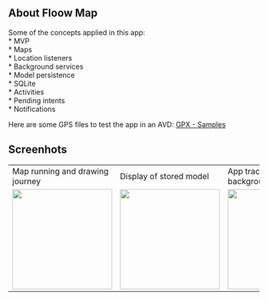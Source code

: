 ## About Floow Map
Some of the concepts applied in this app:
    <br>* MVP
    <br>* Maps
    <br>* Location listeners
	<br>* Background services
	<br>* Model persistence
	<br>* SQLite
	<br>* Activities
	<br>* Pending intents
	<br>* Notifications
	
<p>Here are some GPS files to test the app in an AVD: 
<a href="http://alanwalks.wales/data/gpx-location/">GPX - Samples</a>
</p>
    
## Screenhots
<div align="center"> 
<center> 
<table border="0" cellpadding="0" cellspacing="0" width="100"> 
<tr> 
<td>Map running and drawing journey</td> 
<td>Display of stored model</td>
<td>App tracking in background.</td> 
</tr>
<tr> 
<td><img src="https://user-images.githubusercontent.com/1139856/34888911-0103a894-f7c4-11e7-8f3d-cf1bb1d34072.png" width="200"></td> 
<td><img src="https://user-images.githubusercontent.com/1139856/34889017-643045bc-f7c4-11e7-8056-7455627e4935.png" width="200"></td> 
<td><img src="https://user-images.githubusercontent.com/1139856/34889097-baf7a106-f7c4-11e7-8838-2663031e8f0d.png" width="200"></td>
</tr>
  
 
</table> 
</center> 
</div>
